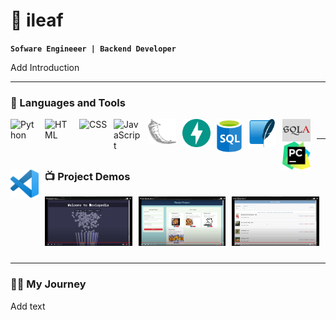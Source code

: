 # 	🦉 ileaf

**`Sofware Engineeer | Backend Developer `**

Add Introduction


---

### 🧰 Languages and Tools
<img align="left" alt="Python" width="45px" style="padding-right:10px;" src="https://cdn.jsdelivr.net/gh/devicons/devicon/icons/python/python-plain.svg" />
<img align="left" alt="HTML" width="45px" style="padding-right:10px;" src="https://cdn.jsdelivr.net/gh/devicons/devicon/icons/html5/html5-plain.svg" />
<img align="left" alt="CSS" width="45px" style="padding-right:10px;" src="https://cdn.jsdelivr.net/gh/devicons/devicon/icons/css3/css3-plain.svg" />
<img align="left" alt="JavaScript" width="45px" style="padding-right:10px;" src="https://cdn.jsdelivr.net/gh/devicons/devicon/icons/javascript/javascript-plain.svg" />
<img align="left" alt="Flask" width="45px" style="padding-right:10px;" src="static/flask-original-inverted.png" />
<img align="left" alt="FastAPI" width="45px" style="padding-right:10px;" src="static/fastapi-original.svg" />
<img align="left" alt="SQL" width="40px" style="padding-right:10px;" src="static/sql-database-generic.svg" />
<img align="left" alt="Sqlite" width="45px" style="padding-right:10px;" src="static/sqlite-original.svg" />
<img align="left" alt="SQAlchemy" width="45px" style="padding-right:10px;" src="static/sqlalchemy-with-background.png" />
<img align="left" alt="Pycharm" width="45px" style="padding-right:10px;" src="static/PyCharm_Icon.svg.png" />
<img align="left" alt="VSCode" width="45px" style="padding-right:10px;" src="static/Visual_Studio_Code_1.35_icon.svg.png" />
<br />


---

### 📺 Project Demos
<div style="display: flex; justify-content: space-between; flex-wrap: wrap;">
  <a href="https://www.youtube.com/watch?v=kAIS983QBS8" style="flex: 0 0 calc(33.33% - 10px); margin-right: 10px; margin-bottom: 10px;">
    <img src="static/youtube screenshots/moviepedia demo.png" alt="Moviepedia Demo" width="300">
  </a>

  <a href="https://www.youtube.com/watch?v=lNLidetiIVA" style="flex: 0 0 calc(33.33% - 10px); margin-right: 10px; margin-bottom: 10px;">
    <img src="static/youtube screenshots/recipe-keeper-demo.png" alt="Recipe Keeper Demo" width="300">
  </a>

  <a href="https://www.youtube.com/watch?v=QfXVmT3e1SQ" style="flex: 0 0 calc(33.33% - 10px); margin-right: 10px; margin-bottom: 10px;">
    <img src="static/youtube screenshots/book-library-demo.png" alt="Book Library Demo" width="300">
  </a>

</div>


---

 <summary> <h3>👨‍💻 My Journey</h3></summary>
Add text 


